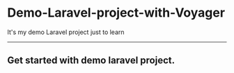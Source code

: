 # Demo-Laravel-project-with-Voyager
It's my demo Laravel project just to learn
___
## Get started with demo laravel project.
